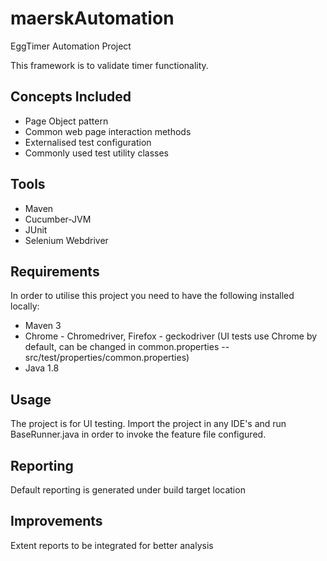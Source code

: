 # maerskAutomation


EggTimer Automation Project

This framework is to validate timer functionality.

## Concepts Included

* Page Object pattern
* Common web page interaction methods
* Externalised test configuration
* Commonly used test utility classes

## Tools

* Maven
* Cucumber-JVM
* JUnit
* Selenium Webdriver

## Requirements

In order to utilise this project you need to have the following installed locally:

* Maven 3
* Chrome - Chromedriver, Firefox - geckodriver (UI tests use Chrome by default, can be changed in common.properties -- src/test/properties/common.properties)
* Java 1.8

## Usage

The project is for UI testing. 
Import the project in any IDE's and run BaseRunner.java in order to invoke the feature file configured.


## Reporting

Default reporting is generated under build target location


## Improvements

Extent reports to be integrated for better analysis
